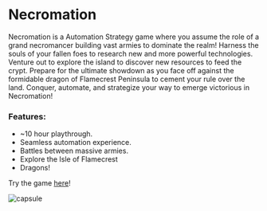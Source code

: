 # Necromation
Necromation is a Automation Strategy game where you assume the role of a grand necromancer building vast armies to dominate the realm! Harness the souls of your fallen foes to research new and more powerful technologies. Venture out to explore the island to discover new resources to feed the crypt. Prepare for the ultimate showdown as you face off against the formidable dragon of Flamecrest Peninsula to cement your rule over the land. Conquer, automate, and strategize your way to emerge victorious in Necromation!

### Features:
- ~10 hour playthrough.
- Seamless automation experience.
- Battles between massive armies.
- Explore the Isle of Flamecrest
- Dragons!

Try the game [here](https://indigosingularity.itch.io/necromation)!

![capsule](https://github.com/user-attachments/assets/b39a2d63-7f2b-4c93-bd4f-bc97233f801c)

